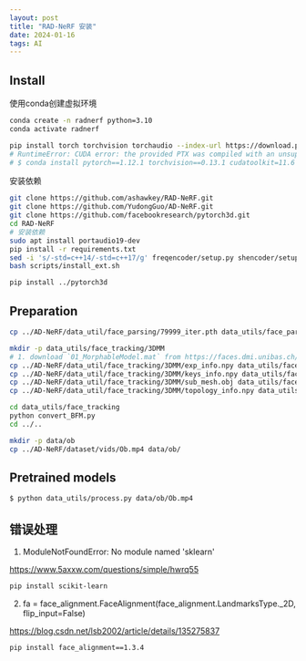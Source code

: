 ```yaml
---
layout: post
title: "RAD-NeRF 安装"
date: 2024-01-16
tags: AI
---
```


## Install

使用conda创建虚拟环境

```bash
conda create -n radnerf python=3.10
conda activate radnerf

pip install torch torchvision torchaudio --index-url https://download.pytorch.org/whl/cu118
# RuntimeError: CUDA error: the provided PTX was compiled with an unsupported toolchain. 
# $ conda install pytorch==1.12.1 torchvision==0.13.1 cudatoolkit=11.6 -c pytorch
```

安装依赖

```bash
git clone https://github.com/ashawkey/RAD-NeRF.git
git clone https://github.com/YudongGuo/AD-NeRF.git
git clone https://github.com/facebookresearch/pytorch3d.git
cd RAD-NeRF
# 安装依赖
sudo apt install portaudio19-dev
pip install -r requirements.txt
sed -i 's/-std=c++14/-std=c++17/g' freqencoder/setup.py shencoder/setup.py gridencoder/setup.py raymarching/setup.py
bash scripts/install_ext.sh

pip install ../pytorch3d
```

## Preparation

```bash
cp ../AD-NeRF/data_util/face_parsing/79999_iter.pth data_utils/face_parsing/

mkdir -p data_utils/face_tracking/3DMM
# 1. download `01_MorphableModel.mat` from https://faces.dmi.unibas.ch/bfm/main.php?nav=1-2&id=downloads and put it under `data_utils/face_tracking/3DMM/`
cp ../AD-NeRF/data_util/face_tracking/3DMM/exp_info.npy data_utils/face_tracking/3DMM/
cp ../AD-NeRF/data_util/face_tracking/3DMM/keys_info.npy data_utils/face_tracking/3DMM/
cp ../AD-NeRF/data_util/face_tracking/3DMM/sub_mesh.obj data_utils/face_tracking/3DMM/
cp ../AD-NeRF/data_util/face_tracking/3DMM/topology_info.npy data_utils/face_tracking/3DMM/

cd data_utils/face_tracking
python convert_BFM.py
cd ../..

mkdir -p data/ob
cp ../AD-NeRF/dataset/vids/Ob.mp4 data/ob/
```

## Pretrained models

```bash
$ python data_utils/process.py data/ob/Ob.mp4 
```

## 错误处理

1. ModuleNotFoundError: No module named 'sklearn'

<https://www.5axxw.com/questions/simple/hwrq55>

```bash
pip install scikit-learn
```

2. fa = face_alignment.FaceAlignment(face_alignment.LandmarksType._2D, flip_input=False)

<https://blog.csdn.net/lsb2002/article/details/135275837>

```bash
pip install face_alignment==1.3.4
```
